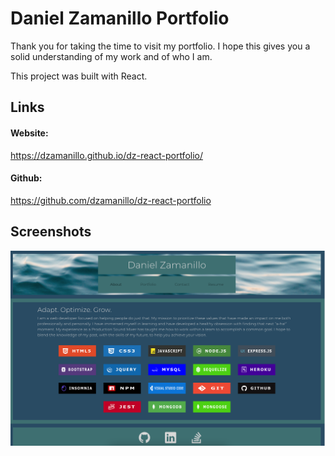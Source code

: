 # Daniel Zamanillo Portfolio

Thank you for taking the time to visit my portfolio. I hope this gives you a solid understanding of my work and of who I am.

This project was built with React.

## Links

#### Website:

https://dzamanillo.github.io/dz-react-portfolio/

#### Github:

https://github.com/dzamanillo/dz-react-portfolio

## Screenshots

![Porfolio Preview](screenshot.png)
